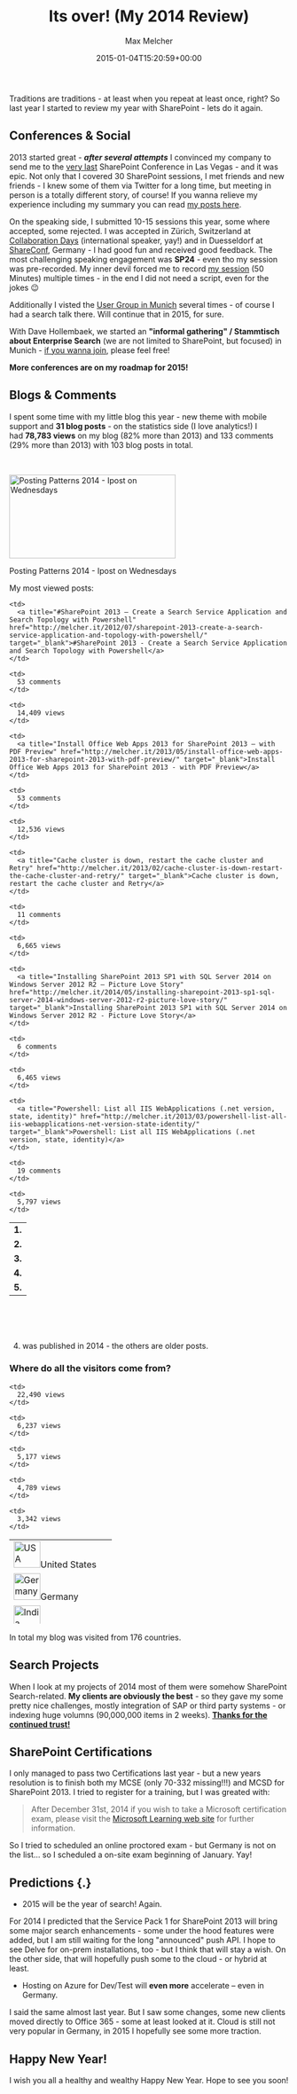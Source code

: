 ﻿---
title: Its over! (My 2014 Review)
author: Max Melcher
aliases:
   - "/post/2015-01-04-2014-review/"
2015: "01"
type: post
date: 2015-01-04T15:20:59+00:00
url: /2015/01/2014-review/
yourls_shorturl:
  - http://melcher.it/s/3S
categories:
  - Uncategorized

---
Traditions are traditions - at least when you repeat at least once, right? So last year I started to review&nbsp;my year with SharePoint - lets do it again.

## Conferences & Social

2013 started great - _**after several attempts**_ I convinced my company to send me&nbsp;to the [very last][1]&nbsp;SharePoint Conference in Las Vegas - and it was epic. Not only that I covered 30 SharePoint sessions, I met friends and new friends - I knew some of them via Twitter for a long time, but meeting in person is a totally different story, of course! If you wanna relieve my experience including my summary you can read [my posts here][2].

On the speaking side, I submitted 10-15 sessions this year, some where accepted, some rejected. I was accepted in Zürich, Switzerland at [Collaboration Days][3]&nbsp;(international speaker, yay!) and in Duesseldorf at [ShareConf][4], Germany - I had good fun and received good feedback. The most challenging speaking engagement was **SP24** - even tho my session was pre-recorded. My inner devil forced me to record [my session][5] (50 Minutes) multiple times - in the end I did not need a script, even for the jokes 😉

Additionally I visted the [User Group in Munich][6] several times - of course I had a search talk there. Will continue that in 2015, for sure.

With Dave Hollembaek, we started an **"informal gathering" / Stammtisch about Enterprise Search** (we are not limited to SharePoint, but focused) in Munich - [if you wanna join][7], please feel free!

**More conferences are on my&nbsp;roadmap for 2015!&nbsp;**

## Blogs & Comments

I spent some time with&nbsp;my little blog this year - new theme with mobile support and **31 blog posts** - on the statistics side (I love analytics!) I had&nbsp;**78,783 views** on my blog (82% more than 2013) and 133 comments (29% more than 2013) with 103 blog posts in total.

&nbsp;

<div id="attachment_1808" style="width: 310px" class="wp-caption aligncenter">
  <a href="http://melcher.it/wp-content/uploads/postingpatterns_2014.png"><img data-attachment-id="1808" data-permalink="https://melcher.it/2015/01/2014-review/postingpatterns_2014/" data-orig-file="https://melcher.it/wp-content/uploads/postingpatterns_2014.png" data-orig-size="855,429" data-comments-opened="1" data-image-meta="{&quot;aperture&quot;:&quot;0&quot;,&quot;credit&quot;:&quot;&quot;,&quot;camera&quot;:&quot;&quot;,&quot;caption&quot;:&quot;&quot;,&quot;created_timestamp&quot;:&quot;0&quot;,&quot;copyright&quot;:&quot;&quot;,&quot;focal_length&quot;:&quot;0&quot;,&quot;iso&quot;:&quot;0&quot;,&quot;shutter_speed&quot;:&quot;0&quot;,&quot;title&quot;:&quot;&quot;,&quot;orientation&quot;:&quot;0&quot;}" data-image-title="Posting Patterns 2014" data-image-description="" data-medium-file="https://melcher.it/wp-content/uploads/postingpatterns_2014-300x151.png" data-large-file="https://melcher.it/wp-content/uploads/postingpatterns_2014.png" class="size-medium wp-image-1808" src="https://melcher.it/wp-content/uploads/postingpatterns_2014-300x151.png" alt="Posting Patterns 2014 - Ipost on Wednesdays" width="300" height="151" srcset="https://melcher.it/wp-content/uploads/postingpatterns_2014-300x151.png 300w, https://melcher.it/wp-content/uploads/postingpatterns_2014-765x384.png 765w, https://melcher.it/wp-content/uploads/postingpatterns_2014.png 855w" sizes="(max-width: 300px) 100vw, 300px" /></a>
  
  <p class="wp-caption-text">
    Posting Patterns 2014 - Ipost on Wednesdays
  </p>
</div>

My most viewed posts:

<table style="height: 198px;" width="1886">
  <tr>
    <td>
      <strong>1.</strong>
    </td>
    
    <td>
      <a title="#SharePoint 2013 – Create a Search Service Application and Search Topology with Powershell" href="http://melcher.it/2012/07/sharepoint-2013-create-a-search-service-application-and-topology-with-powershell/" target="_blank">#SharePoint 2013 - Create a Search Service Application and Search Topology with Powershell</a>
    </td>
    
    <td>
      53 comments
    </td>
    
    <td>
      14,409 views
    </td>
  </tr>
  
  <tr>
    <td>
      <strong>2.</strong>
    </td>
    
    <td>
      <a title="Install Office Web Apps 2013 for SharePoint 2013 – with PDF Preview" href="http://melcher.it/2013/05/install-office-web-apps-2013-for-sharepoint-2013-with-pdf-preview/" target="_blank">Install Office Web Apps 2013 for SharePoint 2013 - with PDF Preview</a>
    </td>
    
    <td>
      53 comments
    </td>
    
    <td>
      12,536 views
    </td>
  </tr>
  
  <tr>
    <td>
      <strong>3.</strong>
    </td>
    
    <td>
      <a title="Cache cluster is down, restart the cache cluster and Retry" href="http://melcher.it/2013/02/cache-cluster-is-down-restart-the-cache-cluster-and-retry/" target="_blank">Cache cluster is down, restart the cache cluster and Retry</a>
    </td>
    
    <td>
      11 comments
    </td>
    
    <td>
      6,665 views
    </td>
  </tr>
  
  <tr>
    <td>
      <strong>4.</strong>
    </td>
    
    <td>
      <a title="Installing SharePoint 2013 SP1 with SQL Server 2014 on Windows Server 2012 R2 – Picture Love Story" href="http://melcher.it/2014/05/installing-sharepoint-2013-sp1-sql-server-2014-windows-server-2012-r2-picture-love-story/" target="_blank">Installing SharePoint 2013 SP1 with SQL Server 2014 on Windows Server 2012 R2 - Picture Love Story</a>
    </td>
    
    <td>
      6 comments
    </td>
    
    <td>
      6,465 views
    </td>
  </tr>
  
  <tr>
    <td>
      <strong>5.</strong>
    </td>
    
    <td>
      <a title="Powershell: List all IIS WebApplications (.net version, state, identity)" href="http://melcher.it/2013/03/powershell-list-all-iis-webapplications-net-version-state-identity/" target="_blank">Powershell: List all IIS WebApplications (.net version, state, identity)</a>
    </td>
    
    <td>
      19 comments
    </td>
    
    <td>
      5,797 views
    </td>
  </tr>
</table>

4. was published in 2014 - the others are older posts.

### Where do all the visitors come from?

<table style="height: 152px;" width="1235">
  <tr>
    <td style="vertical-align: middle;">
      <a href="http://melcher.it/wp-content/uploads/usa.png"><img data-attachment-id="1804" data-permalink="https://melcher.it/2015/01/2014-review/usa/" data-orig-file="https://melcher.it/wp-content/uploads/usa.png" data-orig-size="48,48" data-comments-opened="1" data-image-meta="{&quot;aperture&quot;:&quot;0&quot;,&quot;credit&quot;:&quot;&quot;,&quot;camera&quot;:&quot;&quot;,&quot;caption&quot;:&quot;&quot;,&quot;created_timestamp&quot;:&quot;0&quot;,&quot;copyright&quot;:&quot;&quot;,&quot;focal_length&quot;:&quot;0&quot;,&quot;iso&quot;:&quot;0&quot;,&quot;shutter_speed&quot;:&quot;0&quot;,&quot;title&quot;:&quot;&quot;,&quot;orientation&quot;:&quot;0&quot;}" data-image-title="usa" data-image-description="" data-medium-file="https://melcher.it/wp-content/uploads/usa.png" data-large-file="https://melcher.it/wp-content/uploads/usa.png" class=" size-full wp-image-1804 alignleft" src="https://melcher.it/wp-content/uploads/usa.png" alt="USA" width="48" height="48" srcset="https://melcher.it/wp-content/uploads/usa.png 48w, https://melcher.it/wp-content/uploads/usa-36x36.png 36w" sizes="(max-width: 48px) 100vw, 48px" /></a>United States
    </td>
    
    <td>
      22,490 views
    </td>
  </tr>
  
  <tr>
    <td style="vertical-align: middle;">
      <a href="http://melcher.it/wp-content/uploads/germany.png"><img data-attachment-id="1803" data-permalink="https://melcher.it/2015/01/2014-review/germany/" data-orig-file="https://melcher.it/wp-content/uploads/germany.png" data-orig-size="48,48" data-comments-opened="1" data-image-meta="{&quot;aperture&quot;:&quot;0&quot;,&quot;credit&quot;:&quot;&quot;,&quot;camera&quot;:&quot;&quot;,&quot;caption&quot;:&quot;&quot;,&quot;created_timestamp&quot;:&quot;0&quot;,&quot;copyright&quot;:&quot;&quot;,&quot;focal_length&quot;:&quot;0&quot;,&quot;iso&quot;:&quot;0&quot;,&quot;shutter_speed&quot;:&quot;0&quot;,&quot;title&quot;:&quot;&quot;,&quot;orientation&quot;:&quot;0&quot;}" data-image-title="germany" data-image-description="" data-medium-file="https://melcher.it/wp-content/uploads/germany.png" data-large-file="https://melcher.it/wp-content/uploads/germany.png" class=" size-full wp-image-1803 alignleft" src="https://melcher.it/wp-content/uploads/germany.png" alt="Germany" width="48" height="48" srcset="https://melcher.it/wp-content/uploads/germany.png 48w, https://melcher.it/wp-content/uploads/germany-36x36.png 36w" sizes="(max-width: 48px) 100vw, 48px" /></a>Germany
    </td>
    
    <td>
      6,237 views
    </td>
  </tr>
  
  <tr>
    <td>
      <a href="http://melcher.it/wp-content/uploads/india.png"><img data-attachment-id="1802" data-permalink="https://melcher.it/2015/01/2014-review/india/" data-orig-file="https://melcher.it/wp-content/uploads/india.png" data-orig-size="48,48" data-comments-opened="1" data-image-meta="{&quot;aperture&quot;:&quot;0&quot;,&quot;credit&quot;:&quot;&quot;,&quot;camera&quot;:&quot;&quot;,&quot;caption&quot;:&quot;&quot;,&quot;created_timestamp&quot;:&quot;0&quot;,&quot;copyright&quot;:&quot;&quot;,&quot;focal_length&quot;:&quot;0&quot;,&quot;iso&quot;:&quot;0&quot;,&quot;shutter_speed&quot;:&quot;0&quot;,&quot;title&quot;:&quot;&quot;,&quot;orientation&quot;:&quot;0&quot;}" data-image-title="India" data-image-description="" data-medium-file="https://melcher.it/wp-content/uploads/india.png" data-large-file="https://melcher.it/wp-content/uploads/india.png" class=" size-full wp-image-1802 alignleft" src="https://melcher.it/wp-content/uploads/india.png" alt="India" width="48" height="48" srcset="https://melcher.it/wp-content/uploads/india.png 48w, https://melcher.it/wp-content/uploads/india-36x36.png 36w" sizes="(max-width: 48px) 100vw, 48px" /></a>India
    </td>
    
    <td>
      5,177 views
    </td>
  </tr>
  
  <tr>
    <td>
      <a href="http://melcher.it/wp-content/uploads/uk.png"><img data-attachment-id="1801" data-permalink="https://melcher.it/2015/01/2014-review/uk/" data-orig-file="https://melcher.it/wp-content/uploads/uk.png" data-orig-size="48,48" data-comments-opened="1" data-image-meta="{&quot;aperture&quot;:&quot;0&quot;,&quot;credit&quot;:&quot;&quot;,&quot;camera&quot;:&quot;&quot;,&quot;caption&quot;:&quot;&quot;,&quot;created_timestamp&quot;:&quot;0&quot;,&quot;copyright&quot;:&quot;&quot;,&quot;focal_length&quot;:&quot;0&quot;,&quot;iso&quot;:&quot;0&quot;,&quot;shutter_speed&quot;:&quot;0&quot;,&quot;title&quot;:&quot;&quot;,&quot;orientation&quot;:&quot;0&quot;}" data-image-title="uk" data-image-description="" data-medium-file="https://melcher.it/wp-content/uploads/uk.png" data-large-file="https://melcher.it/wp-content/uploads/uk.png" class=" size-full wp-image-1801 alignleft" src="https://melcher.it/wp-content/uploads/uk.png" alt="UK" width="48" height="48" srcset="https://melcher.it/wp-content/uploads/uk.png 48w, https://melcher.it/wp-content/uploads/uk-36x36.png 36w" sizes="(max-width: 48px) 100vw, 48px" /></a>United Kingdom
    </td>
    
    <td>
      4,789 views
    </td>
  </tr>
  
  <tr>
    <td style="vertical-align: middle;">
      <img data-attachment-id="1800" data-permalink="https://melcher.it/2015/01/2014-review/canada/" data-orig-file="https://melcher.it/wp-content/uploads/canada.png" data-orig-size="48,48" data-comments-opened="1" data-image-meta="{&quot;aperture&quot;:&quot;0&quot;,&quot;credit&quot;:&quot;&quot;,&quot;camera&quot;:&quot;&quot;,&quot;caption&quot;:&quot;&quot;,&quot;created_timestamp&quot;:&quot;0&quot;,&quot;copyright&quot;:&quot;&quot;,&quot;focal_length&quot;:&quot;0&quot;,&quot;iso&quot;:&quot;0&quot;,&quot;shutter_speed&quot;:&quot;0&quot;,&quot;title&quot;:&quot;&quot;,&quot;orientation&quot;:&quot;0&quot;}" data-image-title="canada" data-image-description="" data-medium-file="https://melcher.it/wp-content/uploads/canada.png" data-large-file="https://melcher.it/wp-content/uploads/canada.png" class=" wp-image-1800 size-full alignleft" src="https://melcher.it/wp-content/uploads/canada.png" alt="Canada" width="48" height="48" srcset="https://melcher.it/wp-content/uploads/canada.png 48w, https://melcher.it/wp-content/uploads/canada-36x36.png 36w" sizes="(max-width: 48px) 100vw, 48px" />Canada
    </td>
    
    <td>
      3,342 views
    </td>
  </tr>
</table>

In total my blog was visited from 176 countries.

## Search Projects

When I look at my projects of 2014 most of them were somehow SharePoint Search-related. **My clients are obviously the best** - so they gave my some pretty nice challenges, mostly integration of SAP or third party systems - or indexing huge volumns (90,000,000 items in 2 weeks). <span style="text-decoration: underline;"><strong>Thanks for the continued trust!</strong></span>

## **SharePoint Certifications**

I only managed to pass&nbsp;two Certifications last year - but a new years resolution is to finish both my MCSE (only 70-332 missing!!!) and MCSD for SharePoint 2013. I tried to register for a training, but I was greated with:

> After December 31st, 2014 if you wish to take a Microsoft certification exam, please visit the <a href="http://www.microsoft.com/learning" target="_blank">Microsoft Learning web site</a> for further information.

So I tried to scheduled an online proctored exam - but Germany is not on the list&#8230; so I scheduled a on-site exam beginning of January. Yay!

## Predictions {.}

  * 2015 will be the year of search! Again.

<p class="">
  For 2014 I predicted that the Service Pack 1 for SharePoint 2013 will bring some major search enhancements - some under the hood features were added, but I am still waiting for the long "announced" push API. I hope to see Delve for on-prem installations, too - but I think that will stay a wish. On the other side, that will hopefully push some to the cloud - or hybrid at least.
</p>

  * Hosting on Azure for Dev/Test will **even more** accelerate – even in Germany.

I said the same almost last year. But I saw some changes, some new clients moved directly to Office 365 - some at least looked at it. Cloud is still not very popular in Germany, in 2015 I hopefully see some more traction.

## Happy New Year!

<p class="">
  I wish you all a healthy and wealthy Happy New Year. Hope to see you soon!
</p>

 [1]: http://blogs.office.com/2014/07/21/microsofts-unified-technology-event-for-enterprises/ "No more SPC"
 [2]: http://melcher.it/2014/03/spc14-summary/ "SPC14: My Summary"
 [3]: http://www.collaborationdays.ch/
 [4]: http://www.shareconf.de/
 [5]: https://www.youtube.com/watch?v=rlXWYUd1L6w "SP24 - Search First Migration"
 [6]: https://www.xing.com/communities/groups/sharepoint-user-group-muenchen-2739-1058429
 [7]: http://t.co/1Byg3JkVRD
